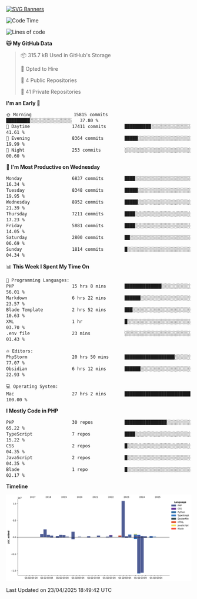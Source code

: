 [![SVG Banners](https://svg-banners.vercel.app/api?type=glitch&text1=Gere_Lajos%F0%9F%92%BB&width=800&height=400)](https://github.com/Akshay090/svg-banners)

<!--START_SECTION:waka-->
![Code Time](http://img.shields.io/badge/Code%20Time-2%2C395%20hrs%2010%20mins-blue)

![Lines of code](https://img.shields.io/badge/From%20Hello%20World%20I%27ve%20Written-23.8%20million%20lines%20of%20code-blue)

**🐱 My GitHub Data** 

> 📦 315.7 kB Used in GitHub's Storage 
 > 
> 💼 Opted to Hire
 > 
> 📜 4 Public Repositories 
 > 
> 🔑 41 Private Repositories 
 > 
**I'm an Early 🐤** 

```text
🌞 Morning                15815 commits       █████████░░░░░░░░░░░░░░░░   37.80 % 
🌆 Daytime                17411 commits       ██████████░░░░░░░░░░░░░░░   41.61 % 
🌃 Evening                8364 commits        █████░░░░░░░░░░░░░░░░░░░░   19.99 % 
🌙 Night                  253 commits         ░░░░░░░░░░░░░░░░░░░░░░░░░   00.60 % 
```
📅 **I'm Most Productive on Wednesday** 

```text
Monday                   6837 commits        ████░░░░░░░░░░░░░░░░░░░░░   16.34 % 
Tuesday                  8348 commits        █████░░░░░░░░░░░░░░░░░░░░   19.95 % 
Wednesday                8952 commits        █████░░░░░░░░░░░░░░░░░░░░   21.39 % 
Thursday                 7211 commits        ████░░░░░░░░░░░░░░░░░░░░░   17.23 % 
Friday                   5881 commits        ████░░░░░░░░░░░░░░░░░░░░░   14.05 % 
Saturday                 2800 commits        ██░░░░░░░░░░░░░░░░░░░░░░░   06.69 % 
Sunday                   1814 commits        █░░░░░░░░░░░░░░░░░░░░░░░░   04.34 % 
```


📊 **This Week I Spent My Time On** 

```text
💬 Programming Languages: 
PHP                      15 hrs 8 mins       ██████████████░░░░░░░░░░░   56.01 % 
Markdown                 6 hrs 22 mins       ██████░░░░░░░░░░░░░░░░░░░   23.57 % 
Blade Template           2 hrs 52 mins       ███░░░░░░░░░░░░░░░░░░░░░░   10.63 % 
XML                      1 hr                █░░░░░░░░░░░░░░░░░░░░░░░░   03.70 % 
.env file                23 mins             ░░░░░░░░░░░░░░░░░░░░░░░░░   01.43 % 

🔥 Editors: 
PhpStorm                 20 hrs 50 mins      ███████████████████░░░░░░   77.07 % 
Obsidian                 6 hrs 12 mins       ██████░░░░░░░░░░░░░░░░░░░   22.93 % 

💻 Operating System: 
Mac                      27 hrs 2 mins       █████████████████████████   100.00 % 
```

**I Mostly Code in PHP** 

```text
PHP                      30 repos            ████████████████░░░░░░░░░   65.22 % 
TypeScript               7 repos             ████░░░░░░░░░░░░░░░░░░░░░   15.22 % 
CSS                      2 repos             █░░░░░░░░░░░░░░░░░░░░░░░░   04.35 % 
JavaScript               2 repos             █░░░░░░░░░░░░░░░░░░░░░░░░   04.35 % 
Blade                    1 repo              █░░░░░░░░░░░░░░░░░░░░░░░░   02.17 % 
```



**Timeline**

![Lines of Code chart](https://raw.githubusercontent.com/gere-lajos/gere-lajos/main/assets/bar_graph.png)


 Last Updated on 23/04/2025 18:49:42 UTC
<!--END_SECTION:waka-->
